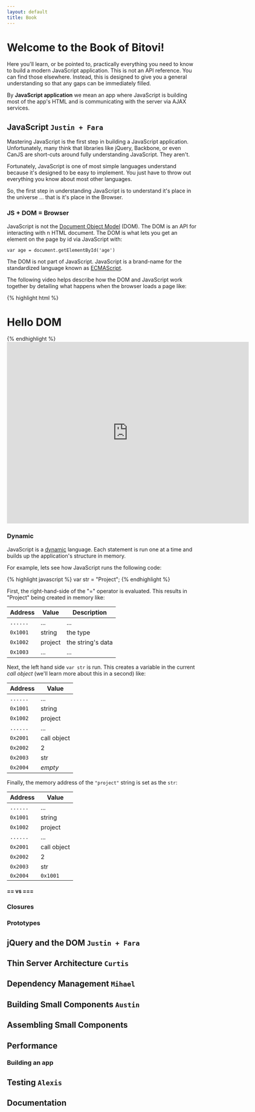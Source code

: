 ```yaml
---
layout: default
title: Book
---
```


# Welcome to the Book of Bitovi!

Here you'll learn, or be pointed to, practically everything you need to 
know to build a modern JavaScript application. This is not an
API reference. You can find those elsewhere.  Instead, this is designed
to give you a general understanding so that any gaps can be immediately filled.

By __JavaScript application__ we mean an app where JavaScript is building most of the 
app's HTML and is communicating with the server via AJAX services.

## JavaScript `Justin + Fara`

Mastering JavaScript is the first step in building a JavaScript application. Unfortunately, many think 
that libraries like 
jQuery, Backbone, or even CanJS are short-cuts around fully understanding JavaScript.  They aren't.

Fortunately, JavaScript is one of most simple languages understand because it's designed to be easy to 
implement.
You just have to throw 
out everything you know about most other languages.

So, the first step in understanding JavaScript is to understand it's place in the universe ... that is
it's place in the Browser.

### JS + DOM = Browser

JavaScript is not the [Document Object Model](http://en.wikipedia.org/wiki/Document_Object_Model) (DOM). The DOM is an 
API for interacting with n HTML document.  The DOM is what lets you get an element on the page by id via JavaScript with:

```
var age = document.getElementById('age')
```

The DOM is not part of JavaScript.  JavaScript is a brand-name for the standardized 
language known as [ECMAScript](http://en.wikipedia.org/wiki/ECMAScript).  


The following video helps describe how the DOM and JavaScript work together by detailing what happens when
 the browser loads a page like:

{% highlight html %}
<html>
  <head>
    <script type='text/javascript'>
      alert('hello js');
    </script>
  </head>
  <body>
    <h1>Hello DOM</h1>
  </body>
</html>
{% endhighlight %}


<iframe width="640" height="480" src="http://www.youtube.com/embed/4P8tNC3TZDM" frameborder="0" allowfullscreen="true">
What happens when a browser opens a webpage
</iframe>

### Dynamic

JavaScript is 
a [dynamic](http://en.wikipedia.org/wiki/Dynamic_programming_language) language. Each
statement is run one at a time and builds up the application's structure in memory.

For example, lets see how JavaScript runs the following code:

{% highlight javascript %}
var str = "Project";
{% endhighlight %}

First, the right-hand-side of the "=" operator is evaluated. This
results in "Project" being created in memory like:

Address | Value | Description
------------ | ------------- | --------
`......` | ... | ...
`0x1001` | string | the type
`0x1002` | project | the string's data
`0x1003` | ... | ...

Next, the left hand side `var str` is run. This creates
a variable in the current _call object_ (we'll learn more about this in a second) like:

Address | Value
------------ | -------------
`......` | ...
`0x1001` | string
`0x1002` | project
`......` | ...
`0x2001` | call object
`0x2002` | 2
`0x2003` | str
`0x2004` | _empty_

Finally, the memory address of the `"project"` string is set as the 
`str`:

Address | Value
------------ | -------------
`......` | ...
`0x1001` | string
`0x1002` | project
`......` | ...
`0x2001` | call object
`0x2002` | 2
`0x2003` | str
`0x2004` | `0x1001`

#### == vs ===

### Closures

### Prototypes

## jQuery and the DOM `Justin + Fara`

## Thin Server Architecture `Curtis`

## Dependency Management `Mihael`

## Building Small Components `Austin`

## Assembling Small Components

## Performance

### Building an app

## Testing `Alexis`

## Documentation
